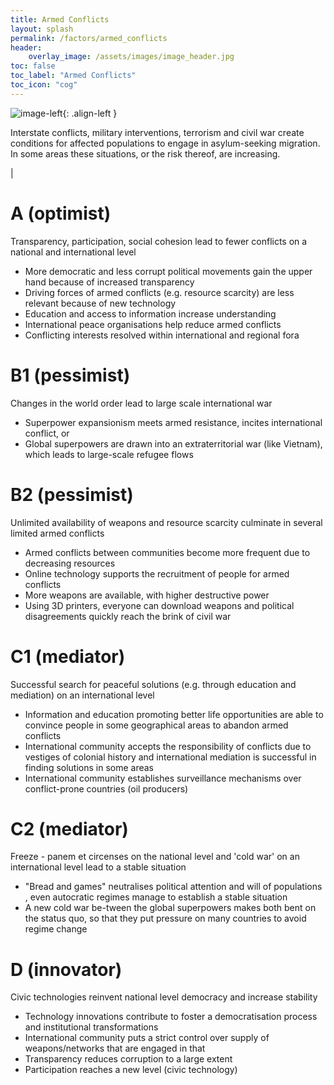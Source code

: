 ```yaml
---
title: Armed Conflicts
layout: splash
permalink: /factors/armed_conflicts
header:
    overlay_image: /assets/images/image_header.jpg
toc: false
toc_label: "Armed Conflicts"
toc_icon: "cog"
---
```


![image-left](/foresightinteractive/assets/images/armed_conflict.jpg){: .align-left } 

Interstate conflicts, military interventions, terrorism and civil war create 
conditions for affected populations to engage in asylum-seeking migration. In 
some areas these situations, or the risk thereof, are increasing.

|

# A (optimist)

Transparency, participation, social cohesion lead to fewer conflicts on a national and international level

* More democratic and less corrupt political movements gain the upper hand because of increased transparency 
* Driving forces of armed conflicts (e.g. resource scarcity) are less relevant because of new technology
* Education and access to information increase understanding
* International peace organisations help reduce armed conflicts
* Conflicting interests resolved within international and regional fora


# B1 (pessimist)
Changes in the world order lead to large scale international war

* Superpower expansionism meets armed resistance, incites international conflict, or
* Global superpowers are drawn into an extraterritorial war (like Vietnam), which leads to large-scale refugee flows


# B2 (pessimist)
Unlimited availability of weapons and resource scarcity culminate in several limited armed conflicts
* Armed conflicts between communities become more frequent due to decreasing resources
* Online technology supports the recruitment of people for armed conflicts
* More weapons are available, with higher destructive power 
* Using 3D printers, everyone can download weapons and political disagreements quickly reach the brink of civil war


# C1 (mediator)
Successful search for peaceful solutions (e.g. through education and mediation) on an international level
* Information and education promoting better life opportunities are able to convince people  in some geographical areas to abandon armed conflicts
* International community accepts the responsibility of conflicts due to vestiges of colonial history and international mediation is successful in finding solutions in some areas
* International community establishes surveillance mechanisms over conflict-prone countries (oil producers)


# C2 (mediator)
Freeze - panem et circenses on the national level and 'cold war' on an international level lead to a stable situation
* "Bread and games" neutralises political attention and will of populations , even autocratic regimes manage to establish a stable situation
* A new cold war be-tween the global superpowers makes both bent on the status quo, so that they put pressure on many countries to avoid regime change 


# D (innovator) 
Civic technologies reinvent national level democracy and increase stability
* Technology innovations contribute to foster a democratisation process and institutional transformations
* International community puts a strict control over supply of weapons/networks that are engaged in that
* Transparency reduces corruption to a large extent
* Participation reaches a new level (civic technology)

